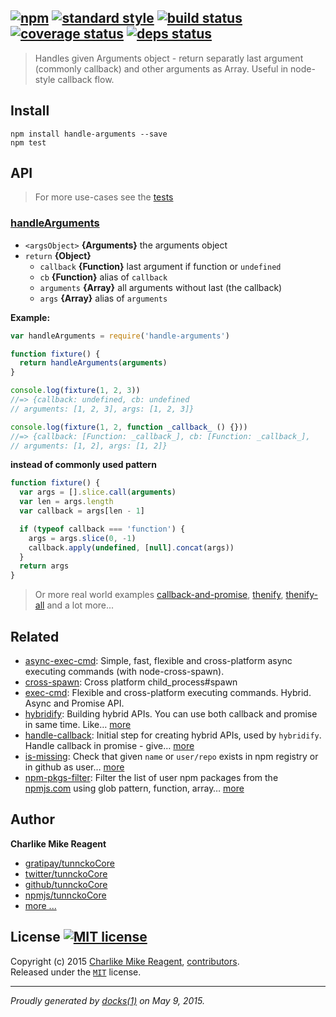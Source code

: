 ## [![npm][npmjs-img]][npmjs-url] [![standard style][standard-img]][standard-url] [![build status][travis-img]][travis-url] [![coverage status][coveralls-img]][coveralls-url] [![deps status][daviddm-img]][daviddm-url]

> Handles given Arguments object - return separatly last argument (commonly callback) and other arguments as Array. Useful in node-style callback flow.


## Install
```
npm install handle-arguments --save
npm test
```


## API
> For more use-cases see the [tests](./test.js)

### [handleArguments](./index.js#L39)

- `<argsObject>` **{Arguments}** the arguments object  
- `return` **{Object}**
  + `callback` **{Function}** last argument if function or `undefined`
  + `cb` **{Function}** alias of `callback`
  + `arguments` **{Array}** all arguments without last (the callback)
  + `args` **{Array}** alias of `arguments`

**Example:**

```js
var handleArguments = require('handle-arguments')

function fixture() {
  return handleArguments(arguments)
}

console.log(fixture(1, 2, 3))
//=> {callback: undefined, cb: undefined
// arguments: [1, 2, 3], args: [1, 2, 3]}

console.log(fixture(1, 2, function _callback_ () {}))
//=> {callback: [Function: _callback_], cb: [Function: _callback_],
// arguments: [1, 2], args: [1, 2]}
```

**instead of commonly used pattern**

```js
function fixture() {
  var args = [].slice.call(arguments)
  var len = args.length
  var callback = args[len - 1]

  if (typeof callback === 'function') {
    args = args.slice(0, -1)
    callback.apply(undefined, [null].concat(args))
  }
  return args
}
```
> Or more real world examples [callback-and-promise][callback-and-promise], [thenify][thenify], [thenify-all][thenify-all] and a lot more...


## Related
- [async-exec-cmd](https://github.com/tunnckoCore/async-exec-cmd): Simple, fast, flexible and cross-platform async executing commands (with node-cross-spawn).
- [cross-spawn](https://github.com/IndigoUnited/node-cross-spawn): Cross platform child_process#spawn
- [exec-cmd](https://github.com/hybridables/exec-cmd): Flexible and cross-platform executing commands. Hybrid. Async and Promise API.
- [hybridify](https://github.com/hybridables/hybridify): Building hybrid APIs. You can use both callback and promise in same time.  Like… [more](https://github.com/hybridables/hybridify)
- [handle-callback](https://github.com/hybridables/handle-callback): Initial step for creating hybrid APIs, used by `hybridify`. Handle callback in promise - give… [more](https://github.com/hybridables/handle-callback)
- [is-missing](https://github.com/tunnckoCore/is-missing): Check that given `name` or `user/repo` exists in npm registry or in github as user… [more](https://github.com/tunnckoCore/is-missing)
- [npm-pkgs-filter](https://github.com/tunnckoCore/npm-pkgs-filter): Filter the list of user npm packages from the [npmjs.com](https://npmjs.com) using glob pattern, function, array… [more](https://github.com/tunnckoCore/npm-pkgs-filter)


## Author
**Charlike Mike Reagent**
+ [gratipay/tunnckoCore][author-gratipay]
+ [twitter/tunnckoCore][author-twitter]
+ [github/tunnckoCore][author-github]
+ [npmjs/tunnckoCore][author-npmjs]
+ [more ...][contrib-more]


## License [![MIT license][license-img]][license-url]
Copyright (c) 2015 [Charlike Mike Reagent][contrib-more], [contributors][contrib-graf].  
Released under the [`MIT`][license-url] license.


[npmjs-url]: http://npm.im/handle-arguments
[npmjs-img]: https://img.shields.io/npm/v/handle-arguments.svg?style=flat&label=handle-arguments

[coveralls-url]: https://coveralls.io/r/hybridables/handle-arguments?branch=master
[coveralls-img]: https://img.shields.io/coveralls/hybridables/handle-arguments.svg?style=flat

[license-url]: https://github.com/hybridables/handle-arguments/blob/master/LICENSE.md
[license-img]: https://img.shields.io/badge/license-MIT-blue.svg?style=flat

[travis-url]: https://travis-ci.org/hybridables/handle-arguments
[travis-img]: https://img.shields.io/travis/hybridables/handle-arguments.svg?style=flat

[daviddm-url]: https://david-dm.org/hybridables/handle-arguments
[daviddm-img]: https://img.shields.io/david/hybridables/handle-arguments.svg?style=flat

[author-gratipay]: https://gratipay.com/tunnckoCore
[author-twitter]: https://twitter.com/tunnckoCore
[author-github]: https://github.com/tunnckoCore
[author-npmjs]: https://npmjs.org/~tunnckocore

[contrib-more]: http://j.mp/1stW47C
[contrib-graf]: https://github.com/hybridables/handle-arguments/graphs/contributors

[standard-url]: https://github.com/feross/standard
[standard-img]: https://img.shields.io/badge/code%20style-standard-brightgreen.svg?style=flat

***

_Proudly generated by [docks(1)](https://github.com/tunnckoCore/docks) on May 9, 2015._


[callback-and-promise]: https://github.com/thenables/callback-and-promise
[thenify-all]: https://github.com/thenables/thenify-all
[thenify]: https://github.com/thenables/thenify
[thenables]: https://github.com/thenables
[hybridables]: https://github.com/hybridables
[hybridify]: https://github.com/hybridables/hybridify
[hybridify-all]: https://github.com/hybridables/hybridify-all
[handle-callback]: https://github.com/hybridables/handle-callback
[handle-errors]: https://github.com/hybridables/handle-errors